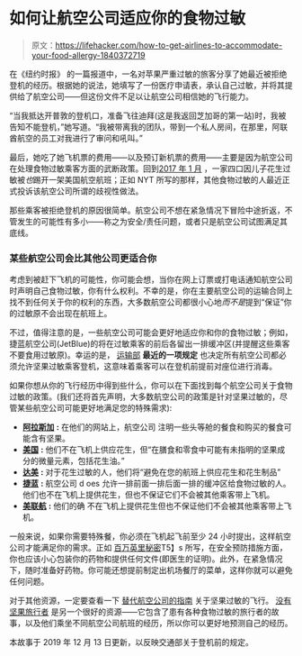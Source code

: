 # 如何让航空公司适应你的食物过敏

> 原文：<https://lifehacker.com/how-to-get-airlines-to-accommodate-your-food-allergy-1840372719>

在《纽约时报》 的一篇报道中，一名对苹果严重过敏的旅客分享了她最近被拒绝登机的经历。根据她的说法，她填写了一份医疗申请表，承认自己过敏，并将其提供给了航空公司——但这份文件不足以让航空公司相信她的飞行能力。



“当我抵达开普敦的登机口，准备飞往迪拜(这是我返回芝加哥的第一站)时，我被告知不能登机，”她写道。“我被带离我的团队，带到一个私人房间，在那里，阿联酋航空的员工对我进行了审问和吼叫。”

最后，她吃了她飞机票的费用——以及预订新机票的费用——主要是因为航空公司在处理食物过敏乘客方面的武断政策。回到[2017 年 1 月](https://www.nytimes.com/2017/01/26/well/family/travelers-with-nut-allergies-clash-with-airlines.html?hp&action=click&pgtype=Homepage&clickSource=story-heading&module=first-column-region&region=top-news&WT.nav=top-news&_r=0) ，一家四口因儿子花生过敏被*也*踢开一架美国航空航班；正如 NYT 所写的那样，其他食物过敏的人最近正式投诉该航空公司所谓的歧视性做法。

那些乘客被拒绝登机的原因很简单。航空公司不想在紧急情况下冒险中途折返，不管发生的可能性有多小——称之为安全/责任问题，或者只是航空公司试图满足其底线。

### 某些航空公司会比其他公司更适合你

考虑到被赶下飞机的可能性，你可能会想，当你在网上订票或打电话通知航空公司时声明自己食物过敏，你有什么权利。不幸的是，你在主要航空公司的运输合同上找不到任何关于你的权利的东西，大多数航空公司都很小心地*而不是*提到“保证”你的过敏原不会出现在航班上。

不过，值得注意的是，一些航空公司可能会更好地适应你和你的食物过敏；例如，捷蓝航空公司(JetBlue)的将在过敏乘客的前后各留出一排缓冲区(并提醒这些乘客不要食用过敏原)。幸运的是， [运输部](https://www.transportation.gov/sites/dot.gov/files/docs/resources/individuals/aviation-consumer-protection/338841/fare-white-order-final.pdf) **最近的一项规定** 也决定所有航空公司都必须允许坚果过敏乘客登机，这意味着乘客可以在登机前提前对座位进行消毒。

如果你想从你的飞行经历中得到些什么，你可以在下面找到每个航空公司关于食物过敏的政策。(我们还将首先声明，大多数航空公司的政策是针对坚果过敏的，尽管某些航空公司可能更好地满足您的特殊需求):

*   [**阿拉斯加**](https://www.alaskaair.com/content/travel-info/accessible-services/specialservices-other) **:** 在他们的网站上，航空公司 注明一些头等舱的餐食和购买的餐食可能含有坚果。
*   [**美国**](https://www.allergicliving.com/2018/11/08/american-airlines-to-allow-passengers-with-nut-peanut-allergies-to-pre-board/) **:** 他们不在飞机上供应花生，但“在膳食和零食中可能有未指明的坚果成分的微量元素，包括花生油。”
*   [**达美**](https://www.delta.com/us/en/accessible-travel-services/dietary-needs-and-allergies) **:** 对于花生过敏的人，他们将“避免在您的航班上供应花生和花生制品”
*   [**捷蓝**](https://www.jetblue.com/at-the-airport/accessibility-assistance/other-medical-concerns) **:** 航空公司 d oes 允许一排前面一排后面一排的缓冲区给食物过敏的人。他们也不在飞机上提供花生，但也不保证它们不会被其他乘客带上飞机。
*   [**美联航**](https://www.united.com/ual/en/us/fly/travel/special-needs/food-allergies.html) **:** 他们的确 不在飞机上提供花生但也不保证他们不会被其他乘客带上飞机。

一般来说，如果你需要特殊餐，你必须在飞机起飞前至少 24 小时提出，这样航空公司才能满足你的需求。正如 [百万英里秘密](https://millionmilesecrets.com/guides/flying-with-food-allergies/)T5】s 所写，在安全预防措施方面，你也应该小心包装你的药物和提供任何文件(即医生的证明)。此外，在紧急情况下，随时准备好药物。你可能还想提前制定出机场餐厅的菜单，这样你就可以避免任何问题。

对于其他资源，一定要查看一下 [替代航空公司的指南](https://www.alternativeairlines.com/flying-with-nut-allergy) 关于坚果过敏的飞行。 [没有坚果旅行者](http://nonuttraveler.com/) 是另一个很好的资源——它包含了患有各种食物过敏的旅行者的故事，以及他们乘坐不同航空公司航班的经历，所以你可以更好地预测自己的经历。

本故事于 2019 年 12 月 13 日更新，以反映交通部关于登机前的规定。